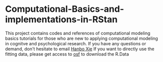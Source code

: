 # Computational-Basics-and-implementations-in-RStan
This project contains codes and references of computational modeling basics tutorials for those who are new to applying computational modeling in cognitve and psychological research. If you have any questions or demand, don't hesitate to email [Hanbo Xie](hanboxie1997@163.com)
If you want to directly use the fitting data, please get access to [osf](https://osf.io/3hzjy/?view_only=e2775c84c1ca4da2b438f21db2f7d7eb) to download the R.Data
